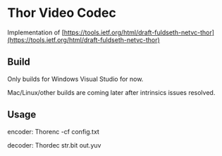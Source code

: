 # Thor Video Codec 

Implementation of [https://tools.ietf.org/html/draft-fuldseth-netvc-thor](https://tools.ietf.org/html/draft-fuldseth-netvc-thor)

## Build

Only builds for Windows Visual Studio for now.

Mac/Linux/other builds are coming later after intrinsics issues resolved.

## Usage

encoder:        Thorenc -cf config.txt

decoder:        Thordec str.bit out.yuv

